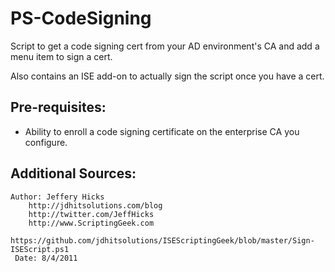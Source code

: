 # PS-CodeSigning
Script to get a code signing cert from your AD environment's CA and add a menu item to sign a cert.

Also contains an ISE add-on to actually sign the script once you have a cert.

## Pre-requisites:
* Ability to enroll a code signing certificate on the enterprise CA you configure.

## Additional Sources:
```
Author: Jeffery Hicks
    http://jdhitsolutions.com/blog
    http://twitter.com/JeffHicks
    http://www.ScriptingGeek.com
    https://github.com/jdhitsolutions/ISEScriptingGeek/blob/master/Sign-ISEScript.ps1
 Date: 8/4/2011
 ```

